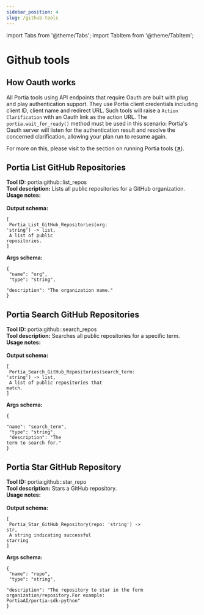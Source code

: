 ```yaml
---
sidebar_position: 4
slug: /github-tools
---
```


import Tabs from '@theme/Tabs';
import TabItem from '@theme/TabItem';

# Github tools

## How Oauth works
All Portia tools using API endpoints that require Oauth are built with plug and play authentication support. They use Portia client credentials including client ID, client name and redirect URL. Such tools will raise a `Action Clarification` with an Oauth link as the action URL. The `portia.wait_for_ready()` method must be used in this scenario: Portia's Oauth server will listen for the authentication result and resolve the concerned clarification, allowing your plan run to resume again.

For more on this, please visit to the section on running Portia tools (<a href="/run-portia-tools" target="_blank">**↗**</a>). 

## Portia List GitHub Repositories
**Tool ID:** portia:github::list_repos<br/>**Tool description:** Lists all public repositories for a GitHub organization.<br/>**Usage notes:**<br/><br/>**Output schema:** <pre><code>[<br/>  Portia_List_GitHub_Repositories(org: 'string') -> list,<br/>  A list of public repositories.<br/>]</code></pre>**Args schema:** <pre><code>\{<br/>  "name": "org",<br/>  "type": "string",<br/>  "description": "The organization name."<br/>\}</code></pre>
## Portia Search GitHub Repositories
**Tool ID:** portia:github::search_repos<br/>**Tool description:** Searches all public repositories for a specific term.<br/>**Usage notes:**<br/><br/>**Output schema:** <pre><code>[<br/>  Portia_Search_GitHub_Repositories(search_term: 'string') -> list,<br/>  A list of public repositories that match.<br/>]</code></pre>**Args schema:** <pre><code>\{<br/>  "name": "search_term",<br/>  "type": "string",<br/>  "description": "The term to search for."<br/>\}</code></pre>
## Portia Star GitHub Repository
**Tool ID:** portia:github::star_repo<br/>**Tool description:** Stars a GitHub repository.<br/>**Usage notes:**<br/><br/>**Output schema:** <pre><code>[<br/>  Portia_Star_GitHub_Repository(repo: 'string') -> str,<br/>  A string indicating successful starring<br/>]</code></pre>**Args schema:** <pre><code>\{<br/>  "name": "repo",<br/>  "type": "string",<br/>  "description": "The repository to star in the form organization/repository.For example: PortiaAI/portia-sdk-python"<br/>\}</code></pre>